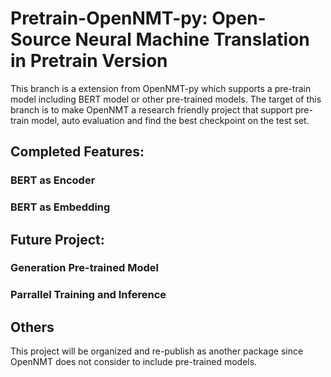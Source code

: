 # Pretrain-OpenNMT-py: Open-Source Neural Machine Translation in Pretrain Version

This branch is a extension from OpenNMT-py which supports a pre-train model including BERT model or other pre-trained models. The target of this branch is to make OpenNMT a research friendly project that support pre-train model, auto evaluation and find the best checkpoint on the test set.

## Completed Features:
  ### BERT as Encoder
  ### BERT as Embedding
 
 ## Future Project:
  ### Generation Pre-trained Model
  ### Parrallel Training and Inference
 
 ## Others
 
 This project will be organized and re-publish as another package since OpenNMT does not consider to include pre-trained models.
 

